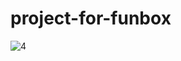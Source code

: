 # project-for-funbox

![4](https://user-images.githubusercontent.com/106537238/183047098-3823523b-fb60-437a-90e1-7319ce932b74.PNG)
